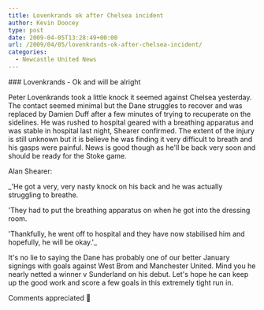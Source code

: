 ```yaml
---
title: Lovenkrands ok after Chelsea incident
author: Kevin Doocey
type: post
date: 2009-04-05T13:28:49+00:00
url: /2009/04/05/lovenkrands-ok-after-chelsea-incident/
categories:
  - Newcastle United News
---
```


### Lovenkrands - Ok and will be alright

Peter Lovenkrands took a little knock it seemed against Chelsea yesterday. The contact seemed minimal but the Dane struggles to recover and was replaced by Damien Duff after a few minutes of trying to recuperate on the sidelines. He was rushed to hospital geared with a breathing apparatus and was stable in hospital last night, Shearer confirmed. The extent of the injury is still unknown but it is believe he was finding it very difficult to breath and his gasps were painful. News is good though as he'll be back very soon and should be ready for the Stoke game.

Alan Shearer:

\_'He got a very, very nasty knock on his back and he was actually struggling to breathe.</p>

'They had to put the breathing apparatus on when he got into the dressing room.

'Thankfully, he went off to hospital and they have now stabilised him and hopefully, he will be okay.'\_

It's no lie to saying the Dane has probably one of our better January signings with goals against West Brom and Manchester United. Mind you he nearly netted a winner v Sunderland on his debut. Let's hope he can keep up the good work and score a few goals in this extremely tight run in.

Comments appreciated 🙂

